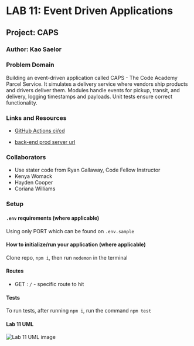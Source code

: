 # LAB 11: Event Driven Applications

## Project: CAPS

### Author: Kao Saelor

### Problem Domain

Building an event-driven application called CAPS - The Code Academy Parcel Service. It simulates a delivery service where vendors ship products and drivers deliver them. Modules handle events for pickup, transit, and delivery, logging timestamps and payloads. Unit tests ensure correct functionality.

### Links and Resources

- [GitHub Actions ci/cd]()

- [back-end prod server url]()

### Collaborators

- Use stater code from Ryan Gallaway, Code Fellow Instructor
- Kenya Womack
- Hayden Cooper
- Coriana Williams

### Setup

#### `.env` requirements (where applicable)

Using only PORT which can be found on `.env.sample`

#### How to initialize/run your application (where applicable)

Clone repo, `npm i`, then run `nodemon` in the terminal

#### Routes

- GET : `/` - specific route to hit

#### Tests

To run tests, after running `npm i`, run the command `npm test`

#### Lab 11 UML

![Lab 11 UML image]()
